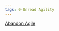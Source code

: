 ```yaml
---
tags: 0-Unread Agility
---
```

[Abandon Agile](https://ronjeffries.com/articles/018-01ff/abandon-1/)
